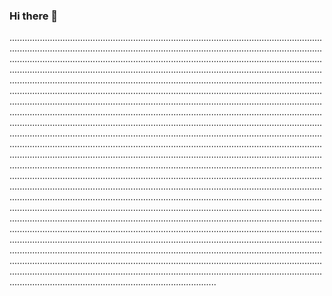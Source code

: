 ### Hi there 👋

......................................................................................................................................................................................................................................................................................................................................................................................................................................................................................................................................................................................................................................................................................................................................................................................................................................................................................................................................................................................................................................................................................................................................................................................................................................................................................................................................................................................................................................................................................................................................................................................................................................................................................................................................................................................................................................................................................................................................................................................................................................................................................................................................................................................................................................................................................................................................................................................................................................................................................................................................................................................................................................................................................................................................................................................................................................................................................................................................................................................................................................................